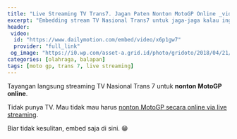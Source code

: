 ```yaml
---
title: "Live Streaming TV Trans7. Jagan Paten Nonton MotoGP Online _video_{:.fa fa-video}"
excerpt: "Embedding stream TV Nasional Trans7 untuk jaga-jaga kalau ingin **nonton MotoGP** saat sedang di jalan"
header:
 video:
  id: "https://www.dailymotion.com/embed/video/x6p1gw7"
  provider: "full_link"
 og_image: "https://i0.wp.com/asset-a.grid.id/photo/gridoto/2018/04/21/4161747480.jpg"
categories: [olahraga, balapan]
tags: [moto gp, trans 7, live streaming]
---
```

Tayangan langsung streaming TV Nasional Trans 7 untuk **nonton MotoGP online**.

Tidak punya TV. Mau tidak mau harus [nonton MotoGP secara online via live streaming](/olahraga/livestreaming-trans-7-motogp/).

Biar tidak kesulitan, embed saja di sini. 😁
